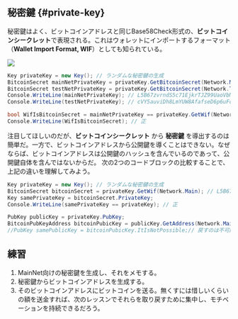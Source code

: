 ## 秘密鍵 {#private-key}

秘密鍵はよく、ビットコインアドレスと同じBase58Check形式の、**ビットコインシークレット**で表現される。これはウォレットにインポートするフォーマット（**Wallet Import Format, WIF**）としても知られている。

![](../assets/BitcoinSecret.png)

```cs
Key privateKey = new Key(); // ランダムな秘密鍵の生成
BitcoinSecret mainNetPrivateKey = privateKey.GetBitcoinSecret(Network.Main);  // メインネット用のビットコインシークレットを取得
BitcoinSecret testNetPrivateKey = privateKey.GetBitcoinSecret(Network.TestNet);  // テストネット用のビットコインシークレットを取得
Console.WriteLine(mainNetPrivateKey); // L5B67zvrndS5c71EjkrTJZ99UaoVbMUAK58GKdQUfYCpAa6jypvn
Console.WriteLine(testNetPrivateKey); // cVY5auviDh8LmYUW8AfafseD6p6uFoZrP7GjS3rzAerpRKE9Wmuz

bool WifIsBitcoinSecret = mainNetPrivateKey == privateKey.GetWif(Network.Main);
Console.WriteLine(WifIsBitcoinSecret); // 正
```

注目してほしいのだが、**ビットコインシークレット** から **秘密鍵** を導出するのは簡単だ。一方で、ビットコインアドレスから公開鍵を導くことはできない。なぜならば、ビットコインアドレスは公開鍵のハッシュを含んでいるのであって、公開鍵自体を含んではないからだ。
次の2つのコードブロックの比較することで、上記の違いを理解してみよう。

```cs
Key privateKey = new Key(); // ランダムな秘密鍵の生成
BitcoinSecret bitcoinSecret = privateKey.GetWif(Network.Main); // L5B67zvrndS5c71EjkrTJZ99UaoVbMUAK58GKdQUfYCpAa6jypvn
Key samePrivateKey = bitcoinSecret.PrivateKey;
Console.WriteLine(samePrivateKey == privateKey); // 正
```

```cs
PubKey publicKey = privateKey.PubKey;
BitcoinPubKeyAddress bitcoinPubicKey = publicKey.GetAddress(Network.Main); // 1PUYsjwfNmX64wS368ZR5FMouTtUmvtmTY
//PubKey samePublicKey = bitcoinPubicKey.ItIsNotPossible;// 戻すのは不可能
```

## 練習

1. MainNet向けの秘密鍵を生成し、それをメモする。
2. 秘密鍵からビットコインアドレスを生成する。
3. そのビットコインアドレスにビットコインを送る。無くすには惜しいくらいの額を送金すれば、次のレッスンでそれらを取り戻すために集中し、モチベーションを持続できるだろう。
